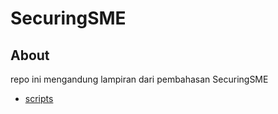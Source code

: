 # SecuringSME

## About

repo ini mengandung lampiran dari pembahasan SecuringSME

- [scripts](/scripts/scripts.md)